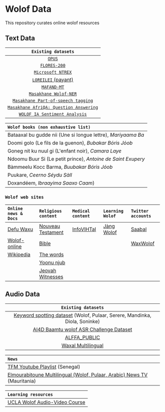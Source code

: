 # Wolof Data #
This repository curates online wolof resources 

## Text Data ##

| `Existing datasets` |
| :-----------:|
| [`OPUS`](https://opus.nlpl.eu/) |
| [`FLORES-200`](https://github.com/facebookresearch/flores/blob/main/flores200/README.md) |
| [`Microsoft NTREX`](https://github.com/MicrosoftTranslator/NTREX) |
| [`LOREILEI` (payant)](https://catalog.ldc.upenn.edu/LDC2022T03) |
| [`MAFAND-MT`](https://github.com/masakhane-io/lafand-mt/) |
| [`Masakhane Wolof-NER`](https://github.com/masakhane-io/masakhane-ner) |
| [`Masakhane Part-of-speech tagging`](https://github.com/masakhane-io/lacuna_pos_ner) |
| [`Masakhane AfriQA: Question Answering`](https://huggingface.co/datasets/masakhane/afriqa) |
| [`WOLOF IA Sentiment Analysis`](https://github.com/Dar-rius/Wolof_IA) |


| `Wolof books (non exhaustive list)` |
| :-----------|
| Bataaxal bu gudde nii (Une si longue lettre), _Mariyaama Ba_    |
| Doomi golo (Le fils de la guenon), _Bubakar Bόris Jόob_ |
| Goneg nit ku nuul gi (L'enfant noir), _Camara Laye_|
| Ndoomu Buur Si (Le petit prince), _Antoine de Saint Exupery_|
| Bàmmeelu Kocc Barma, _Buubakar Bóris Jóob_|
| Puukare, _Ceerno Séydu Sàll_|
| Doxandéem, _Ibraayima Saaxo Caam_)|


### `Wolof web sites`
| `Online news & Docs` | `Religious content` | `Medical content` | `Learning Wolof` | `Twitter accounts` |
| :--------------------| :------------------| :-----------------| :-----------------| :----------------|
| [Defu Waxu](https://www.defuwaxu.com/) | [Nouveau Testament](https://www.sacred-texts.com/bib/wb/wlf/index.htm) | [InfoVIHTal](http://gtt-vih.org/aprende/publicaciones/infovihtal/wolof) | [Jàng Wolof](https://jangwolof.com/) |  [Saabal](https://twitter.com/SaabalN)|
| [Wolof-online](https://www.wolof-online.com/) | [Bible](http://biblewolof.com/) | | | [WaxWolof](https://twitter.com/WaxWolof) |
| [Wikipedia](https://wo.wikipedia.org/wiki/X%C3%ABt_wu_nj%C3%ABkk)| [The words](https://www.thewords.com/translations/wolof-part1.php)
| | [Yoonu njub](https://yoonunjub.org/)
| | [Jeovah Witnesses](https://www.jw.org/wo/)


## Audio Data ##

| `Existing datasets` |
| :-----------:|
| [Keyword spotting dataset](https://zenodo.org/record/4661645#.YuaAPNJBxNg) (Wolof, Pulaar, Serere, Mandinka, Diola, Soninke) |
| [AI4D Baamtu wolof ASR Challenge Dataset](https://zindi.africa/competitions/ai4d-baamtu-datamation-automatic-speech-recognition-in-wolof/data)|
| [ALFFA_PUBLIC ](https://github.com/getalp/ALFFA_PUBLIC/tree/master/ASR/WOLOF) |
| [Waxal Multilingual ](https://github.com/Waxal-Multilingual/speech-data) |


| `News` |
| :-----------|
| [TFM Youtube Playlist](https://www.youtube.com/watch?v=1UEpQhsIxE0&list=PLdGJr0E0g2bNsbRQZ_HyzuGvU1Mo1XcvK&ab_channel=TFM%28T%C3%A9l%C3%A9FutursMedias%29) (Senegal) |
| [Elmourabitoune Multilingual (Wolof, Pulaar, Arabic) News TV](https://www.youtube.com/c/Elmourabitoune) (Mauritania) |

| `Learning resources` |
| :-----------|
| [UCLA Wolof Audio-Video Course](http://aflang.humanities.ucla.edu/language-courses/wolof/) |

